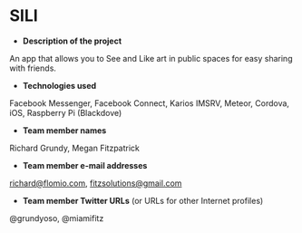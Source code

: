 # SILI

- **Description of the project**

An app that allows you to See and Like art in public spaces for easy sharing with friends.

- **Technologies used**

Facebook Messenger, Facebook Connect,
Karios IMSRV,
Meteor, Cordova, iOS, Raspberry Pi (Blackdove)

- **Team member names**

Richard Grundy, 
Megan Fitzpatrick

- **Team member e-mail addresses**

richard@flomio.com,
fitzsolutions@gmail.com

- **Team member Twitter URLs** (or URLs for other Internet profiles)

@grundyoso,
@miamifitz
